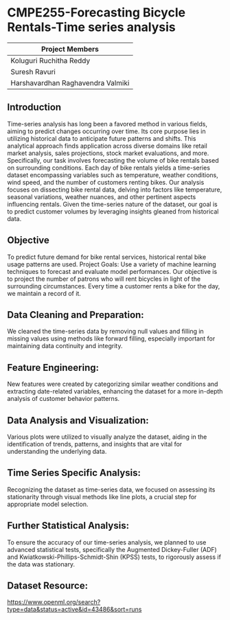 # CMPE255-Forecasting Bicycle Rentals-Time series analysis

| Project Members |
| ------------- | 
| Koluguri Ruchitha Reddy | 
| Suresh Ravuri | 
| Harshavardhan Raghavendra Valmiki |

## Introduction
Time-series analysis has long been a favored method in various fields, aiming to predict changes occurring over time. Its core purpose lies in utilizing historical data to anticipate future patterns and shifts. This analytical approach finds application across diverse domains like retail market analysis, sales projections, stock market evaluations, and more. Specifically, our task involves forecasting the volume of bike rentals based on surrounding conditions. Each day of bike rentals yields a time-series dataset encompassing variables such as temperature, weather conditions, wind speed, and the number of customers renting bikes. Our analysis focuses on dissecting bike rental data, delving into factors like temperature, seasonal variations, weather nuances, and other pertinent aspects influencing rentals. Given the time-series nature of the dataset, our goal is to predict customer volumes by leveraging insights gleaned from historical data.

## Objective
To predict future demand for bike rental services, historical rental bike usage patterns are used. Project Goals: Use a variety of machine learning techniques to forecast and evaluate model performances. Our objective is to project the number of patrons who will rent bicycles in light of the surrounding circumstances. Every time a customer rents a bike for the day, we maintain a record of it.

## Data Cleaning and Preparation: 
We cleaned the time-series data by removing null values and filling in missing values using methods like forward filling, especially important for maintaining data continuity and integrity.
## Feature Engineering:
New features were created by categorizing similar weather conditions and extracting date-related variables, enhancing the dataset for a more in-depth analysis of customer behavior patterns.
## Data Analysis and Visualization:
Various plots were utilized to visually analyze the dataset, aiding in the identification of trends, patterns, and insights that are vital for understanding the underlying data.
## Time Series Specific Analysis:
Recognizing the dataset as time-series data, we focused on assessing its stationarity through visual methods like line plots, a crucial step for appropriate model selection.
## Further Statistical Analysis: 
To ensure the accuracy of our time-series analysis, we planned to use advanced statistical tests, specifically the Augmented Dickey-Fuller (ADF) and Kwiatkowski-Phillips-Schmidt-Shin (KPSS) tests, to rigorously assess if the data was stationary.

## Dataset Resource: 
https://www.openml.org/search?type=data&status=active&id=43486&sort=runs

